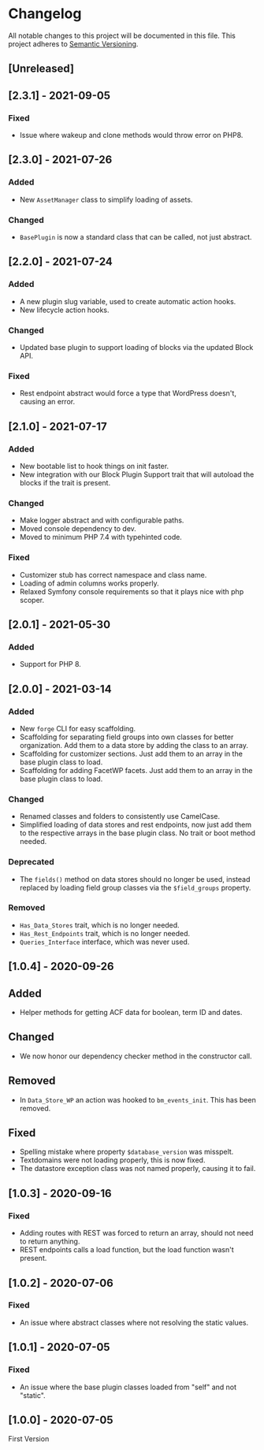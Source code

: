 # Changelog

All notable changes to this project will be documented in this file. This project adheres to [Semantic Versioning](https://semver.org/spec/v2.0.0.html).

## [Unreleased]

## [2.3.1] - 2021-09-05

### Fixed

-   Issue where wakeup and clone methods would throw error on PHP8.

## [2.3.0] - 2021-07-26

### Added

-   New `AssetManager` class to simplify loading of assets.

### Changed

-   `BasePlugin` is now a standard class that can be called, not just abstract.

## [2.2.0] - 2021-07-24

### Added

-   A new plugin slug variable, used to create automatic action hooks.
-   New lifecycle action hooks.

### Changed

-   Updated base plugin to support loading of blocks via the updated Block API.

### Fixed

-   Rest endpoint abstract would force a type that WordPress doesn't, causing an error.

## [2.1.0] - 2021-07-17

### Added

-   New bootable list to hook things on init faster.
-   New integration with our Block Plugin Support trait that will autoload the blocks if the trait is present.

### Changed

-   Make logger abstract and with configurable paths.
-   Moved console dependency to dev.
-   Moved to minimum PHP 7.4 with typehinted code.

### Fixed

-   Customizer stub has correct namespace and class name.
-   Loading of admin columns works properly.
-   Relaxed Symfony console requirements so that it plays nice with php scoper.

## [2.0.1] - 2021-05-30

### Added

-   Support for PHP 8.

## [2.0.0] - 2021-03-14

### Added

-   New `forge` CLI for easy scaffolding.
-   Scaffolding for separating field groups into own classes for better organization. Add them to a data store by adding the class to an array.
-   Scaffolding for customizer sections. Just add them to an array in the base plugin class to load.
-   Scaffolding for adding FacetWP facets. Just add them to an array in the base plugin class to load.

### Changed

-   Renamed classes and folders to consistently use CamelCase.
-   Simplified loading of data stores and rest endpoints, now just add them to the respective arrays in the base plugin class. No trait or boot method needed.

### Deprecated

-   The `fields()` method on data stores should no longer be used, instead replaced by loading field group classes via the `$field_groups` property.

### Removed

-   `Has_Data_Stores` trait, which is no longer needed.
-   `Has_Rest_Endpoints` trait, which is no longer needed.
-   `Queries_Interface` interface, which was never used.

## [1.0.4] - 2020-09-26

## Added

-   Helper methods for getting ACF data for boolean, term ID and dates.

## Changed

-   We now honor our dependency checker method in the constructor call.

## Removed

-   In `Data_Store_WP` an action was hooked to `bm_events_init`. This has been removed.

## Fixed

-   Spelling mistake where property `$database_version` was misspelt.
-   Textdomains were not loading properly, this is now fixed.
-   The datastore exception class was not named properly, causing it to fail.

## [1.0.3] - 2020-09-16

### Fixed

-   Adding routes with REST was forced to return an array, should not need to return anything.
-   REST endpoints calls a load function, but the load function wasn't present.

## [1.0.2] - 2020-07-06

### Fixed

-   An issue where abstract classes where not resolving the static values.

## [1.0.1] - 2020-07-05

### Fixed

-   An issue where the base plugin classes loaded from "self" and not "static".

## [1.0.0] - 2020-07-05

First Version
